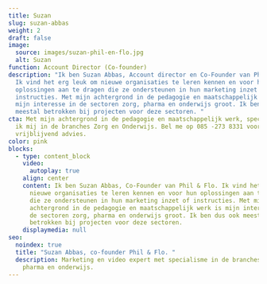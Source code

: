 ```yaml
---
title: Suzan
slug: suzan-abbas
weight: 2
draft: false
image:
  source: images/suzan-phil-en-flo.jpg
  alt: Suzan
function: Account Director (Co-founder)
description: "Ik ben Suzan Abbas, Account director en Co-Founder van Phil & Flo.
  Ik vind het erg leuk om nieuwe organisaties te leren kennen en voor hun
  oplossingen aan te dragen die ze ondersteunen in hun marketing inzet of
  instructies. Met mijn achtergrond in de pedagogie en maatschappelijk werk is
  mijn interesse in de sectoren zorg, pharma en onderwijs groot. Ik ben dus ook
  meestal betrokken bij projecten voor deze sectoren. "
cta: Met mijn achtergrond in de pedagogie en maatschappelijk werk, specialiseer
  ik mij in de branches Zorg en Onderwijs. Bel me op 085 -273 8331 voor
  vrijblijvend advies.
color: pink
blocks:
  - type: content_block
    video:
      autoplay: true
    align: center
    content: Ik ben Suzan Abbas, Co-Founder van Phil & Flo. Ik vind het erg leuk om
      nieuwe organisaties te leren kennen en voor hun oplossingen aan te dragen
      die ze ondersteunen in hun marketing inzet of instructies. Met mijn
      achtergrond in de pedagogie en maatschappelijk werk is mijn interesse in
      de sectoren zorg, pharma en onderwijs groot. Ik ben dus ook meestal
      betrokken bij projecten voor deze sectoren.
    displaymedia: null
seo:
  noindex: true
  title: "Suzan Abbas, co-founder Phil & Flo. "
  description: Marketing en video expert met specialisme in de branches zorg,
    pharma en onderwijs.
---
```

